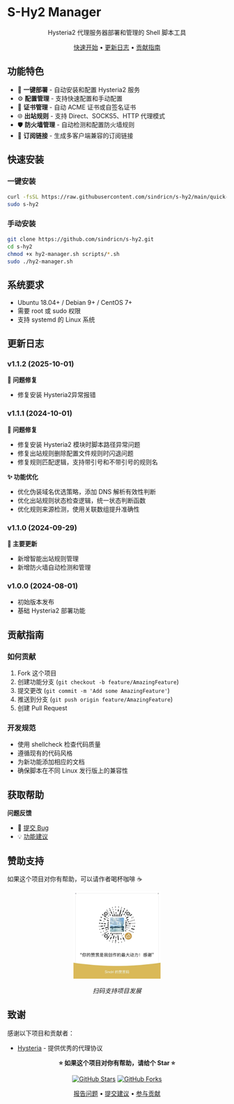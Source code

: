 # S-Hy2 Manager

<div align="center">

 Hysteria2 代理服务器部署和管理的 Shell 脚本工具

[快速开始](#快速安装)  • [更新日志](#更新日志) • [贡献指南](#贡献指南)

</div>

## 功能特色

- 🚀 **一键部署** - 自动安装和配置 Hysteria2 服务
- ⚙️ **配置管理** - 支持快速配置和手动配置
- 🔐 **证书管理** - 自动 ACME 证书或自签名证书
- 🌐 **出站规则** - 支持 Direct、SOCKS5、HTTP 代理模式
- 🛡️ **防火墙管理** - 自动检测和配置防火墙规则
- 📱 **订阅链接** - 生成多客户端兼容的订阅链接

## 快速安装

### 一键安装
```bash
curl -fsSL https://raw.githubusercontent.com/sindricn/s-hy2/main/quick-install.sh | sudo bash
sudo s-hy2
```

### 手动安装
```bash
git clone https://github.com/sindricn/s-hy2.git
cd s-hy2
chmod +x hy2-manager.sh scripts/*.sh
sudo ./hy2-manager.sh
```

## 系统要求

- Ubuntu 18.04+ / Debian 9+ / CentOS 7+
- 需要 root 或 sudo 权限
- 支持 systemd 的 Linux 系统


## 更新日志

### v1.1.2 (2025-10-01)
**🐛 问题修复**
- 修复安装 Hysteria2异常报错

### v1.1.1 (2024-10-01)
**🐛 问题修复**
- 修复安装 Hysteria2 模块时脚本路径异常问题
- 修复出站规则删除配置文件规则时闪退问题
- 修复规则匹配逻辑，支持带引号和不带引号的规则名

**✨ 功能优化**
- 优化伪装域名优选策略，添加 DNS 解析有效性判断
- 优化出站规则状态检查逻辑，统一状态判断函数
- 优化规则来源检测，使用关联数组提升准确性

### v1.1.0 (2024-09-29)
**🚀 主要更新**
- 新增智能出站规则管理
- 新增防火墙自动检测和管理

### v1.0.0 (2024-08-01)
- 初始版本发布
- 基础 Hysteria2 部署功能

## 贡献指南

### 如何贡献
1. Fork 这个项目
2. 创建功能分支 (`git checkout -b feature/AmazingFeature`)
3. 提交更改 (`git commit -m 'Add some AmazingFeature'`)
4. 推送到分支 (`git push origin feature/AmazingFeature`)
5. 创建 Pull Request

### 开发规范
- 使用 shellcheck 检查代码质量
- 遵循现有的代码风格
- 为新功能添加相应的文档
- 确保脚本在不同 Linux 发行版上的兼容性

## 获取帮助

**问题反馈**
- 🐛 [提交 Bug](https://github.com/sindricn/s-hy2/issues/new?template=bug_report.md)
- 💡 [功能建议](https://github.com/sindricn/s-hy2/issues/new?template=feature_request.md)


## 赞助支持

如果这个项目对你有帮助，可以请作者喝杯咖啡 ☕

<div align="center">

<img src="zanzhu.jpg" alt="赞助二维码" width="200">

*扫码支持项目发展*

</div>

## 致谢

感谢以下项目和贡献者：
- [Hysteria](https://hysteria.network/) - 提供优秀的代理协议


<div align="center">

**⭐ 如果这个项目对你有帮助，请给个 Star ⭐**

[![GitHub Stars](https://img.shields.io/github/stars/sindricn/s-hy2?style=for-the-badge)](https://github.com/sindricn/s-hy2/stargazers)
[![GitHub Forks](https://img.shields.io/github/forks/sindricn/s-hy2?style=for-the-badge)](https://github.com/sindricn/s-hy2/network/members)

[报告问题](https://github.com/sindricn/s-hy2/issues) • [提交建议](https://github.com/sindricn/s-hy2/discussions) • [参与贡献](#贡献指南)

</div>